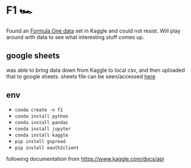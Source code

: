 # F1 🏎️

Found an [Formula One data](https://www.kaggle.com/rohanrao/formula-1-world-championship-1950-2020?select=lap_times.csv) set in Kaggle and could not resist.  Will play around with data to see what interesting stuff comes up. 

## google sheets

was able to bring data down from Kaggle to local csv, and then uploaded that to google sheets. sheets file can be seen/accessed [here](https://docs.google.com/spreadsheets/d/1TImw7ljCW4pwQ5uyR0vHiRajLHqnmo7sdwPZDl1IuhE/edit?usp=sharing)

## env

- `conda create -n f1`
- `conda install python`
- `conda install pandas`
- `conda install jupyter`
- `conda install kaggle` 
- `pip install gspread`
- `pip install oauth2client`

following documentation from https://www.kaggle.com/docs/api